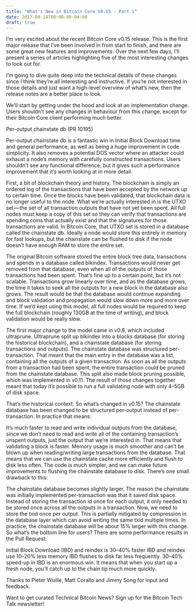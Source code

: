 ```yaml
---
title: "What's New in Bitcoin Core V0.15 - Part 1"
date: 2017-09-14T00:00:00-04:00
draft: true
---
```


I’m very excited about the recent Bitcoin Core v0.15 release. This is the first
major release that I’ve been involved in from start to finish, and there are
some great new features and improvements. Over the next few days, I’ll present
a series of articles highlighting five of the most interesting changes to look
out for.

I’m going to dive quite deep into the technical details of these changes since
I think they’re all interesting and instructive. If you’re not interested in
those details and just want a high-level overview of what’s new, then the
release notes are a better place to look.

We’ll start by getting under the hood and look at an implementation change.
Users shouldn’t see any changes in behaviour from this change, except for their
Bitcoin Core client performing much better.

Per-output chainstate db (PR 10195)


Per-output chainstate db is a fantastic win in Initial Block Download time and
general performance, as well as being a huge improvement in code simplicity. It
also removes a potential DOS vector where an attacker could exhaust a node’s
memory with carefully constructed transactions. Users shouldn’t see any
functional difference, but it gives such a performance improvement that it’s
worth looking at in more detail.

First, a bit of blockchain theory and history. The blockchain is simply an
ordered log of the transactions that have been accepted by the network up to
certain time. Once the blocks have been validated, that blockchain data is no
longer useful to the node. What we’re actually interested in is the UTXO
set — the set of all transaction outputs that have not yet been spent. All full
nodes must keep a copy of this set so they can verify that transactions are
spending coins that actually exist and that the signatures for those
transactions are valid. In Bitcoin Core, that UTXO set is stored in a database
called the chainstate db. Ideally a node would store this entirely in memory
for fast lookups, but the chainstate can be flushed to disk if the node doesn’t
have enough RAM to store the entire set.

The original Bitcoin software stored the entire block tree data, transactions
and spends in a database called blkindex. Transactions would never get removed
from that database, even when all of the outputs of those transactions had been
spent. That’s fine up to a certain point, but it’s not scalable. Transactions
grow linearly over time, and as the database grows, the time it takes to seek
all the outputs for a new block in the database also grows. The result would be
that the database would continue expanding and block validation and propagation
would slow down more and more over time. If we’d kept using this model, all
full nodes would be required to keep the full blockchain (roughly 130GB at the
time of writing), and block validation would be really slow.

The first major change to the model came in v0.8, which included ultraprune.
Ultraprune split up blkindex into a blocks database (for storing the historical
blockchain), and a chainstate database (for storing transactions and outputs).
The chainstate database was structured per-transaction. That meant that the
main entry in the database was a list, containing all the outputs of a given
transaction. As soon as all the outputs from a transaction had been spent, the
entire transaction could be pruned from the chainstate database. This split
also made block pruning possible, which was implemented in v0.11. The result of
those changes together meant that today it’s possible to run a full validating
node with only 4–5GB of disk space.

That’s the historical context. So what’s changed in v0.15? The chainstate
database has been changed to be structured per-output instead of
per-transaction. In practice that means:

It’s much faster to read and write individual outputs from the database, since
we don’t need to read and write all of the containing transaction’s unspent
outputs, just the output that we’re interested in. That means that validating a
block is faster.  Memory usage is much smoother and can’t be blown up when
reading/writing large transactions from the database. That means that we can
use the chainstate cache more efficiently and flush to disk less often.  The
code is much simpler, and we can make future improvements to flushing the
chainstate database to disk.  There’s one small drawback to this:

The chainstate database becomes slightly larger. The reason the chainstate was
initially implemented per-transaction was that it saved disk space. Instead of
storing the transaction id once for each output, it only needed to be stored
once across all the outputs in a transaction. Now, we need to store the txid
once per output. This is partially mitigated by compression in the database
layer which can avoid writing the same txid multiple times. In practice, the
chainstate database will be about 15% larger with this change.  So what’s the
bottom line for users? There are some performance results in the Pull Request:

Initial Block Download (IBD) and reindex is 30–40% faster IBD and reindex use
10–20% less memory IBD flushes to disk far less frequently.  30–40% speed-up in
IBD is an enormous win. It means that when you start up a fresh node, you’ll
catch up to the chain tip much more quickly.

Thanks to Pieter Wuille, Matt Corallo and Jimmy Song for input and feedback.

Want to get curated Technical Bitcoin News? Sign up for the Bitcoin Tech Talk
newsletter!
